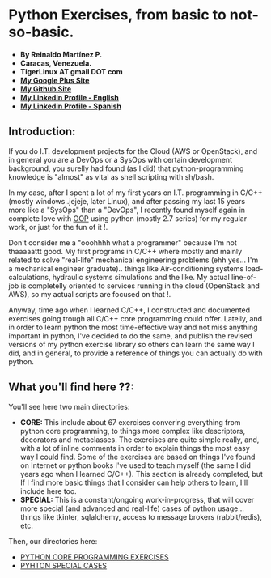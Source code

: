 # Python Exercises, from basic to not-so-basic.

- **By Reinaldo Martínez P.**
- **Caracas, Venezuela.**
- **TigerLinux AT gmail DOT com**
- **[My Google Plus Site](https://plus.google.com/+ReinaldoMartinez)**
- **[My Github Site](https://github.com/tigerlinux)**
- **[My Linkedin Profile - English](https://ve.linkedin.com/in/tigerlinux/en)**
- **[My Linkedin Profile - Spanish](https://ve.linkedin.com/in/tigerlinux/es)**


## Introduction:

If you do I.T. development projects for the Cloud (AWS or OpenStack), and in general you are a DevOps or a SysOps with certain development background, you surelly had found (as I did) that python-programming knowledge is "almost" as vital as shell scripting with sh/bash.

In my case, after I spent a lot of my first years on I.T. programming in C/C++ (mostly windows..jejeje, later Linux), and after passing my last 15 years more like a "SysOps" than a "DevOps", I recently found myself again in complete love with [OOP](https://en.wikipedia.org/wiki/Object-oriented_programming "Object-Oriented Programming") using python (mostly 2.7 series) for my regular work, or just for the fun of it !.

Don't consider me a "ooohhhh what a programmer" because I'm not thaaaaattt good. My first programs in C/C++ where mostly and mainly related to solve "real-life" mechanical engineering problems (ehh yes... I'm a mechanical engineer graduate).. things like Air-conditioning systems load-calculations, hydraulic systems simulations and the like. My actual line-of-job is completelly oriented to services running in the cloud (OpenStack and AWS), so my actual scripts are focused on that !.

Anyway, time ago when I learned C/C++, I constructed and documented exercises going trough all C/C++ core programming could offer. Latelly, and in order to learn python the most time-effective way and not miss anything important in python, I've decided to do the same, and publish the revised versions of my python exercise library so others can learn the same way I did, and in general, to provide a reference of things you can actually do with python.

## What you'll find here ??:

You'll see here two main directories:

- **CORE:** This include about 67 exercises convering everything from python core programming, to things more complex like descriptors, decorators and metaclasses. The exercises are quite simple really, and, with a lot of inline comments in order to explain things the most easy way I could find. Some of the exercises are based on things I've found on Internet or python books I've used to teach myself (the same I did years ago when I learned C/C++). This section is already completed, but If I find more basic things that I consider can help others to learn, I'll include here too.
- **SPECIAL:** This is a constant/ongoing work-in-progress, that will cover more special (and advanced and real-life) cases of python usage... things like tkinter, sqlalchemy, access to message brokers (rabbit/redis), etc.

Then, our directories here:

* [PYTHON CORE PROGRAMMING EXERCISES](https://github.com/tigerlinux/tigerlinux.github.io/blob/master/recipes/misc/python-learning/CORE "Python CORE Programming exercises")
* [PYHTON SPECIAL CASES](https://github.com/tigerlinux/tigerlinux.github.io/blob/master/recipes/misc/python-learning/SPECIAL "Python SPECIAL Programming cases")


